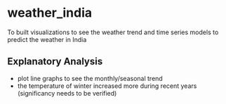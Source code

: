 # weather_india

To built visualizations to see the weather trend and time series models to predict the weather in India

## Explanatory Analysis
- plot line graphs to see the monthly/seasonal trend
- the temperature of winter increased more during recent years (significancy needs to be verified)
